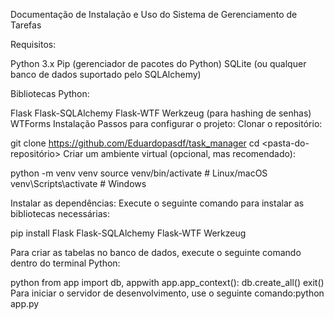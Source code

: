 Documentação de Instalação e Uso do Sistema de Gerenciamento de Tarefas

Requisitos:

Python 3.x
Pip (gerenciador de pacotes do Python)
SQLite (ou qualquer banco de dados suportado pelo SQLAlchemy)

Bibliotecas Python:

Flask
Flask-SQLAlchemy
Flask-WTF
Werkzeug (para hashing de senhas)
WTForms
Instalação
Passos para configurar o projeto:
Clonar o repositório:

git clone <https://github.com/Eduardopasdf/task_manager>
cd <pasta-do-repositório>
Criar um ambiente virtual (opcional, mas recomendado):

python -m venv venv
source venv/bin/activate  # Linux/macOS
venv\Scripts\activate  # Windows

Instalar as dependências:
Execute o seguinte comando para instalar as bibliotecas necessárias:

pip install Flask Flask-SQLAlchemy Flask-WTF Werkzeug

Para criar as tabelas no banco de dados, execute o seguinte comando dentro do terminal Python:

python from app import db, appwith app.app_context():  db.create_all() exit()
Para iniciar o servidor de desenvolvimento, use o seguinte comando:python app.py
